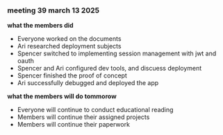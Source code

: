 ### meeting 39 march 13 2025
**what the members did**
- Everyone worked on the documents
- Ari researched deployment subjects
- Spencer switched to implementing session management with jwt and oauth
- Spencer and Ari configured dev tools, and discuess deployment
- Spencer finished the proof of concept
- Ari successfully debugged and deployed the app

**what the members will do tommorow**
- Everyone will continue to conduct educational reading
- Members will continue their assigned projects 
- Members will continue their paperwork
